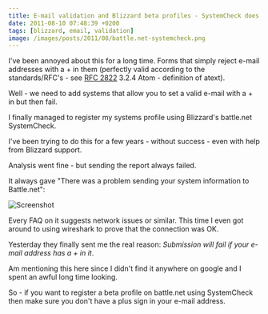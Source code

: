 ```yaml
---
title: E-mail validation and Blizzard beta profiles - SystemCheck does not like a plus sign in your e-mail address
date: 2011-08-10 07:48:39 +0200
tags: [blizzard, email, validation]
image: /images/posts/2011/08/battle.net-systemcheck.png
---
```


I've been annoyed about this for a long time. Forms that simply reject e-mail addresses with a + in them (perfectly valid according to the standards/RFC's - see [RFC 2822](http://www.faqs.org/rfcs/rfc2822.html) 3.2.4 Atom - definition of atext).

Well - we need to add systems that allow you to set a valid e-mail with a + in but then fail.

I finally managed to register my systems profile using Blizzard's battle.net SystemCheck.

I've been trying to do this for a few years - without success - even with help from Blizzard support.

Analysis went fine - but sending the report always failed.

It always gave "There was a problem sending your system information to Battle.net":

![Screenshot](/images/posts/2011/08/battle.net-systemcheck.png)

Every FAQ on it suggests network issues or similar. This time I even got around to using wireshark to prove that the connection was OK.

Yesterday they finally sent me the real reason: _Submission will fail if your e-mail address has a + in it_.

Am mentioning this here since I didn't find it anywhere on google and I spent an awful long time looking.

So - if you want to register a beta profile on battle.net using SystemCheck then make sure you don't have a plus sign in your e-mail address.
